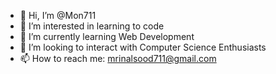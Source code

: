 - 👋 Hi, I’m @Mon711
- 👀 I’m interested in learning to code
- 🌱 I’m currently learning Web Development
- 💞️ I’m looking to interact with Computer Science Enthusiasts
- 📫 How to reach me: mrinalsood711@gmail.com

<!---
Mon711/Mon711 is a ✨ special ✨ repository because its `README.md` (this file) appears on your GitHub profile.
You can click the Preview link to take a look at your changes.
--->
